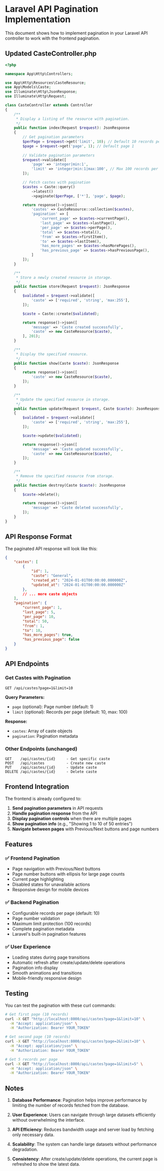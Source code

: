 # Laravel API Pagination Implementation

This document shows how to implement pagination in your Laravel API controller to work with the frontend pagination.

## Updated CasteController.php

```php
<?php

namespace App\Http\Controllers;

use App\Http\Resources\CasteResource;
use App\Models\Caste;
use Illuminate\Http\JsonResponse;
use Illuminate\Http\Request;

class CasteController extends Controller
{
    /**
     * Display a listing of the resource with pagination.
     */
    public function index(Request $request): JsonResponse
    {
        // Get pagination parameters
        $perPage = $request->get('limit', 10); // Default 10 records per page
        $page = $request->get('page', 1); // Default page 1
        
        // Validate pagination parameters
        $request->validate([
            'page' => 'integer|min:1',
            'limit' => 'integer|min:1|max:100', // Max 100 records per page
        ]);

        // Fetch castes with pagination
        $castes = Caste::query()
            ->latest()
            ->paginate($perPage, ['*'], 'page', $page);

        return response()->json([
            'castes' => CasteResource::collection($castes),
            'pagination' => [
                'current_page' => $castes->currentPage(),
                'last_page' => $castes->lastPage(),
                'per_page' => $castes->perPage(),
                'total' => $castes->total(),
                'from' => $castes->firstItem(),
                'to' => $castes->lastItem(),
                'has_more_pages' => $castes->hasMorePages(),
                'has_previous_page' => $castes->hasPreviousPage(),
            ]
        ]);
    }

    /**
     * Store a newly created resource in storage.
     */
    public function store(Request $request): JsonResponse
    {
        $validated = $request->validate([
            'caste' => ['required', 'string', 'max:255'],
        ]);

        $caste = Caste::create($validated);

        return response()->json([
            'message' => 'Caste created successfully',
            'caste' => new CasteResource($caste),
        ], 201);
    }

    /**
     * Display the specified resource.
     */
    public function show(Caste $caste): JsonResponse
    {
        return response()->json([
            'caste' => new CasteResource($caste),
        ]);
    }

    /**
     * Update the specified resource in storage.
     */
    public function update(Request $request, Caste $caste): JsonResponse
    {
        $validated = $request->validate([
            'caste' => ['required', 'string', 'max:255'],
        ]);

        $caste->update($validated);

        return response()->json([
            'message' => 'Caste updated successfully',
            'caste' => new CasteResource($caste),
        ]);
    }

    /**
     * Remove the specified resource from storage.
     */
    public function destroy(Caste $caste): JsonResponse
    {
        $caste->delete();

        return response()->json([
            'message' => 'Caste deleted successfully',
        ]);
    }
}
```

## API Response Format

The paginated API response will look like this:

```json
{
    "castes": [
        {
            "id": 1,
            "caste": "General",
            "created_at": "2024-01-01T00:00:00.000000Z",
            "updated_at": "2024-01-01T00:00:00.000000Z"
        },
        // ... more caste objects
    ],
    "pagination": {
        "current_page": 1,
        "last_page": 5,
        "per_page": 10,
        "total": 50,
        "from": 1,
        "to": 10,
        "has_more_pages": true,
        "has_previous_page": false
    }
}
```

## API Endpoints

### Get Castes with Pagination
```
GET /api/castes?page=1&limit=10
```

**Query Parameters:**
- `page` (optional): Page number (default: 1)
- `limit` (optional): Records per page (default: 10, max: 100)

**Response:**
- `castes`: Array of caste objects
- `pagination`: Pagination metadata

### Other Endpoints (unchanged)
```
GET    /api/castes/{id}     - Get specific caste
POST   /api/castes          - Create new caste
PUT    /api/castes/{id}     - Update caste
DELETE /api/castes/{id}     - Delete caste
```

## Frontend Integration

The frontend is already configured to:

1. **Send pagination parameters** in API requests
2. **Handle pagination response** from the API
3. **Display pagination controls** when there are multiple pages
4. **Show pagination info** (e.g., "Showing 1 to 10 of 50 entries")
5. **Navigate between pages** with Previous/Next buttons and page numbers

## Features

### ✅ **Frontend Pagination**
- Page navigation with Previous/Next buttons
- Page number buttons with ellipsis for large page counts
- Current page highlighting
- Disabled states for unavailable actions
- Responsive design for mobile devices

### ✅ **Backend Pagination**
- Configurable records per page (default: 10)
- Page number validation
- Maximum limit protection (100 records)
- Complete pagination metadata
- Laravel's built-in pagination features

### ✅ **User Experience**
- Loading states during page transitions
- Automatic refresh after create/update/delete operations
- Pagination info display
- Smooth animations and transitions
- Mobile-friendly responsive design

## Testing

You can test the pagination with these curl commands:

```bash
# Get first page (10 records)
curl -X GET "http://localhost:8000/api/castes?page=1&limit=10" \
  -H "Accept: application/json" \
  -H "Authorization: Bearer YOUR_TOKEN"

# Get second page (10 records)
curl -X GET "http://localhost:8000/api/castes?page=2&limit=10" \
  -H "Accept: application/json" \
  -H "Authorization: Bearer YOUR_TOKEN"

# Get 5 records per page
curl -X GET "http://localhost:8000/api/castes?page=1&limit=5" \
  -H "Accept: application/json" \
  -H "Authorization: Bearer YOUR_TOKEN"
```

## Notes

1. **Database Performance**: Pagination helps improve performance by limiting the number of records fetched from the database.

2. **User Experience**: Users can navigate through large datasets efficiently without overwhelming the interface.

3. **API Efficiency**: Reduces bandwidth usage and server load by fetching only necessary data.

4. **Scalability**: The system can handle large datasets without performance degradation.

5. **Consistency**: After create/update/delete operations, the current page is refreshed to show the latest data.
